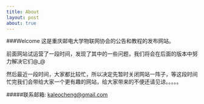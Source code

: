 ```yaml
---
title: About
layout: post
about: true
---
```


###Welcome
这是重庆邮电大学物联网协会的公告和教程的发布网站。

前面网站试运营了一段时间，发现了其中的一些问题，我们将会在后面的版本中努力解决它们@_@

然后最近一段时间，大家都比较忙，所以决定先暂时关闭网站一阵子，等这段时间忙完我们会带给大家一个更有趣的网站，给大家带来的不便还请见谅。。。。。

#####联系邮箱:
	kaleocheng@gmail.com


<div id="avater" class="avater" style="margin-top: 20px;">
	
</div>

<div class="clear"></div>
